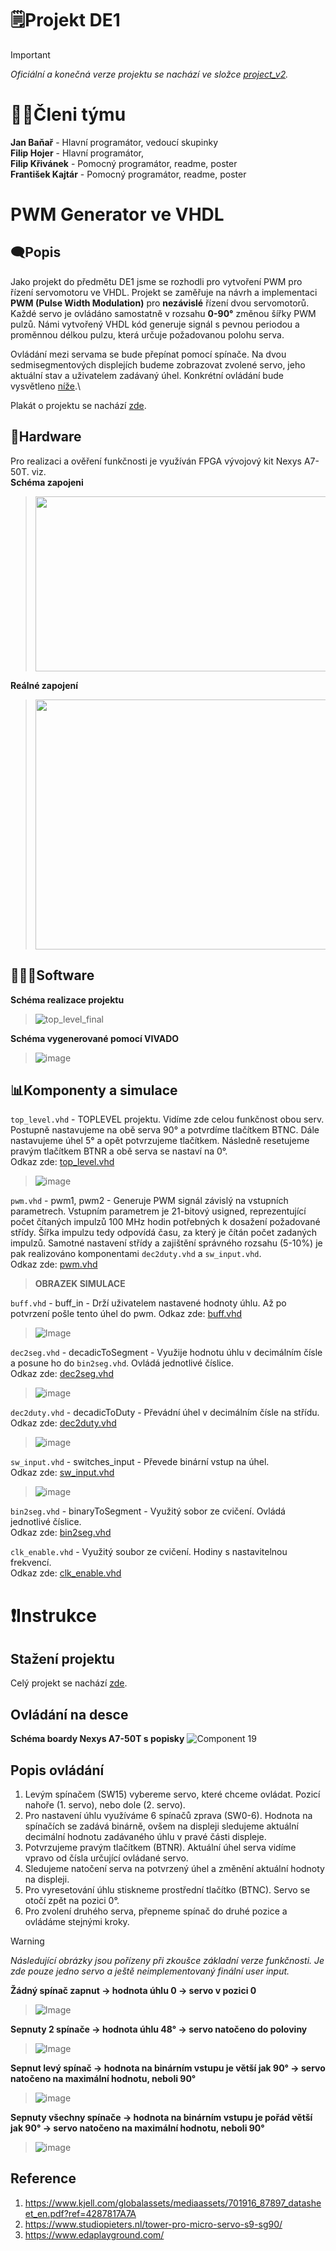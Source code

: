 # 🗒️Projekt DE1
> [!IMPORTANT]
> *Oficiální a konečná verze projektu se nachází ve složce [project_v2](project_v2).*
# 🙋🏻Členi týmu
**Jan Baňař** - Hlavní programátor, vedoucí skupinky\
**Filip Hojer** - Hlavní programátor,\
**Filip Křivánek** - Pomocný programátor, readme, poster\
**František Kajtár** - Pomocný programátor, readme, poster

# PWM Generator ve VHDL
## 🗨️Popis
Jako projekt do předmětu DE1 jsme se rozhodli pro vytvoření PWM pro řízení servomotoru ve VHDL. Projekt se zaměřuje na návrh a implementaci **PWM (Pulse Width Modulation)** pro **nezávislé** řízení dvou servomotorů. Každé servo je ovládáno samostatně v rozsahu **0-90°** změnou šířky PWM pulzů. Námi vytvořený VHDL kód generuje signál s pevnou periodou a proměnnou délkou pulzu, která určuje požadovanou polohu serva.

Ovládání mezi servama se bude přepínat pomocí spínače. Na dvou sedmisegmentových displejích budeme zobrazovat zvolené servo, jeho aktuální stav a uživatelem zadávaný úhel. Konkrétní ovládání bude vysvětleno [níže](#Instrukce).\

Plakát o projektu se nachází [zde](DE1_Projekt_Poster.pdf).

## 🔩Hardware
Pro realizaci a ověření funkčnosti je využíván FPGA vývojový kit Nexys A7-50T. viz.\
**Schéma zapojeni**
> <img src="https://github.com/user-attachments/assets/8eee5a3d-383a-4678-bb91-292904599612" width="600px" height="280px">

**Reálné zapojení**
> <img src="https://github.com/user-attachments/assets/0eb82594-0d13-43a7-8f71-2fd8d7254156" width="600px" height="400px">

## 👨🏻‍💻Software
**Schéma realizace projektu**
> ![top_level_final](https://github.com/user-attachments/assets/c306c5c0-3875-416f-96cb-cd0d75f77a18)

**Schéma vygenerované pomocí VIVADO**
> ![image](https://github.com/user-attachments/assets/fcff67d7-281f-4702-8529-4f401baa814f)

## 📊Komponenty a simulace
`top_level.vhd` - TOPLEVEL projektu. Vidíme zde celou funkčnost obou serv. Postupně nastavujeme na obě serva 90° a potvrdíme tlačítkem BTNC. Dále nastavujeme úhel 5° a opět potvrzujeme tlačítkem. Následně resetujeme pravým tlačítkem BTNR a obě serva se nastaví na 0°.\
Odkaz zde: [top_level.vhd](project_v2/project_v2.srcs/sources_1/new/top_level.vhd)
> ![image](https://github.com/user-attachments/assets/0f87b83a-0b2d-4cf7-a2ac-53a2c624c129)

`pwm.vhd` - pwm1, pwm2 - Generuje PWM signál závislý na vstupních parametrech. Vstupním parametrem je 21-bitový usigned, reprezentující počet čítaných impulzů 100 MHz hodin potřebných k dosažení požadované střídy. Šířka impulzu tedy odpovídá času, za který je čítán počet zadaných impulzů. Samotné nastavení střídy a zajištění správného rozsahu (5-10%) je pak realizováno komponentami `dec2duty.vhd` a `sw_input.vhd`.\
Odkaz zde: [pwm.vhd](project_v2/project_v2.srcs/sources_1/imports/project_DE1-main/pwm/pwm.srcs/sources_1/new/pwm.vhd)
> **OBRAZEK SIMULACE**

`buff.vhd` - buff_in - Drží uživatelem nastavené hodnoty úhlu. Až po potvrzení pošle tento úhel do pwm.
Odkaz zde: [buff.vhd](project_v2/project_v2.srcs/sources_1/new/buff.vhd)
> ![Image](https://github.com/user-attachments/assets/f36f3e4c-be09-484a-a2e0-9e6049aaaabf)

`dec2seg.vhd` - decadicToSegment - Využije hodnotu úhlu v decimálním čísle a posune ho do `bin2seg.vhd`. Ovládá jednotlivé číslice.\
Odkaz zde: [dec2seg.vhd](project_v2/project_v2.srcs/sources_1/imports/project_DE1-main/dec2seg/dec2seg.srcs/sources_1/new/dec2seg.vhd)
> ![image](https://github.com/user-attachments/assets/981d5423-7560-439c-b689-02072d0ab441)

`dec2duty.vhd` - decadicToDuty - Převádní úhel v decimálním čísle na střídu.\
Odkaz zde: [dec2duty.vhd](project_v2/project_v2.srcs/sources_1/imports/project_DE1-main/dec2duty/dec2duty.srcs/sources_1/new/dec2duty.vhd)
> ![image](https://github.com/user-attachments/assets/f779fdbc-2a86-4a03-9805-76438b7ebb0b)

`sw_input.vhd` - switches_input - Převede binární vstup na úhel.\
Odkaz zde: [sw_input.vhd](project_v2/project_v2.srcs/sources_1/imports/project_DE1-main/sw_input/sw_input.srcs/sources_1/new/sw_input.vhd)
> ![image](https://github.com/user-attachments/assets/f2b50aee-df39-4c1e-b6bd-56d7212a12fd)

`bin2seg.vhd` - binaryToSegment - Využitý sobor ze cvičení. Ovládá jednotlivé číslice.\
Odkaz zde: [bin2seg.vhd](project_v2/project_v2.srcs/sources_1/imports/project_DE1-main/display/display.srcs/sources_1/new/bin2seg.vhd)

`clk_enable.vhd` - Využitý soubor ze cvičení. Hodiny s nastavitelnou frekvencí.\
Odkaz zde: [clk_enable.vhd](project_v2/project_v2.srcs/sources_1/imports/project_DE1-main/dec2seg/dec2seg.srcs/sources_1/imports/new/clock_enable.vhd)


# ❗Instrukce
## Stažení projektu
Celý projekt se nachází [zde](project_v2).

## Ovládání na desce
**Schéma boardy Nexys A7-50T s popisky**
![Component 19](https://github.com/user-attachments/assets/9fc61ad9-ae97-4ec6-9cff-f90249423cd0)
## Popis ovládání
1) Levým spínačem (SW15) vybereme servo, které chceme ovládat. Pozicí nahoře (1. servo), nebo dole (2. servo).
2) Pro nastavení úhlu využíváme 6 spínačů zprava (SW0-6). Hodnota na spínačích se zadává binárně, ovšem na displeji sledujeme aktuální decimální hodnotu zadávaného úhlu v pravé části displeje.
3) Potvrzujeme pravým tlačítkem (BTNR). Aktuální úhel serva vidíme vpravo od čísla určující ovládané servo.
4) Sledujeme natočení serva na potvrzený úhel a změnění aktuální hodnoty na displeji.
5) Pro vyresetování úhlu stiskneme prostřední tlačítko (BTNC). Servo se otočí zpět na pozici 0°.
6) Pro zvolení druhého serva, přepneme spínač do druhé pozice a ovládáme stejnými kroky.

> [!WARNING]
> *Následující obrázky jsou pořízeny při zkoušce základní verze funkčnosti. Je zde pouze jedno servo a ještě neimplementovaný finální user input.*

**Žádný spínač zapnut -> hodnota úhlu 0 -> servo v pozici 0**
> ![Image](https://github.com/user-attachments/assets/f082ccab-d9e6-4929-9762-d1935d66112c)

**Sepnuty 2 spínače -> hodnota úhlu 48° -> servo natočeno do poloviny**
> ![Image](https://github.com/user-attachments/assets/ca2c3236-e8b3-4b97-a3d9-47d5bc19127e)

**Sepnut levý spínač -> hodnota na binárním vstupu je větší jak 90° -> servo natočeno na maximální hodnotu, neboli 90°**
> ![image](https://github.com/user-attachments/assets/a5af292a-2637-41b7-ba3d-2f771a808d0c)

**Sepnuty všechny spínače -> hodnota na binárním vstupu je pořád větší jak 90° -> servo natočeno na maximální hodnotu, neboli 90°**
> ![image](https://github.com/user-attachments/assets/f33889f9-4dd4-4979-a1bf-fd7095cfbb49)


## Reference
1. https://www.kjell.com/globalassets/mediaassets/701916_87897_datasheet_en.pdf?ref=4287817A7A
2. https://www.studiopieters.nl/tower-pro-micro-servo-s9-sg90/
3. https://www.edaplayground.com/

